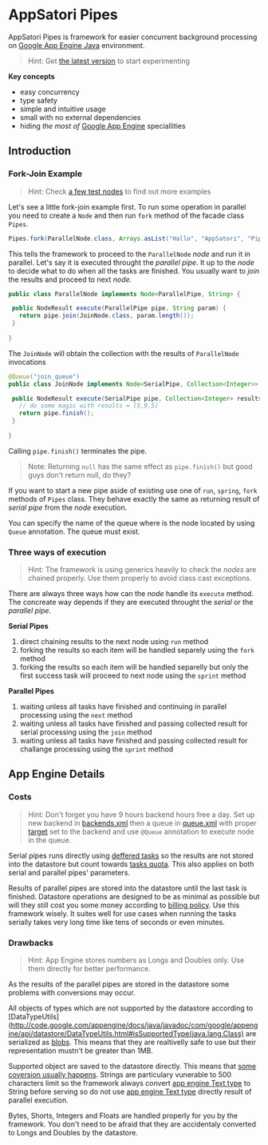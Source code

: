 # AppSatori Pipes

AppSatori Pipes is framework for easier concurrent background processing on 
[Google App Engine Java](http://code.google.com/appengine/docs/java/overview.html)
environment.

> Hint: Get [the latest version](https://github.com/downloads/musketyr/appsatori-pipes/eu.appsatori.pipes-0.5.1.jar)
> to start experimenting


**Key concepts**

  * easy concurrency
  * type safety
  * simple and intuitive usage
  * small with no external dependencies
  * hiding *the most of* [Google App Engine](http://code.google.com/appengine/) speciallities

## Introduction
### Fork-Join Example
> Hint: Check [ a few test nodes](https://github.com/musketyr/appsatori-pipes/tree/master/src/test/java/eu/appsatori/pipes/sample)
> to find out more examples

Let's see a little fork-join example first. To run some operation in parallel you need to create a `Node` 
and then run `fork` method of the facade class `Pipes`.

```java
Pipes.fork(ParallelNode.class, Arrays.asList("Hallo", "AppSatori", "Pipes"));
```

This tells the framework to proceed to the `ParallelNode` *node* and run it in parallel. Let's say
it is executed throught the *parallel pipe*. It up to the *node*
to decide what to do when all the tasks are finished. You usually want to *join* the results 
and proceed to next *node*.


```java
public class ParallelNode implements Node<ParallelPipe, String> {

 public NodeResult execute(ParallelPipe pipe, String param) {
   return pipe.join(JoinNode.class, param.length());
 }
	
}
```

The `JoinNode` will obtain the collection with the results of `ParallelNode` invocations

```java
@Queue("join_queue")
public class JoinNode implements Node<SerialPipe, Collection<Integer>> {

 public NodeResult execute(SerialPipe pipe, Collection<Integer> results) {
   // do some magic with results = [5,9,5]
   return pipe.finish();
 }
  
}
```

Calling `pipe.finish()` terminates the pipe.

> Note: Returning `null` has the same effect as `pipe.finish()` but good guys don't return null, do they?

If you want to start a new pipe aside of existing use one of `run`, `spring`, `fork` methods of `Pipes` class. They behave
exactly the same as returning result of *serial pipe* from the *node* execution.

You can specify the name of the queue where is the node located by using `Queue` annotation. The queue must exist.


### Three ways of execution
> Hint: The framework is using generics heavily to check the *nodes* are chained properly. Use them properly to avoid
> class cast exceptions.


There are always three ways how can the *node* handle its `execute` method. The concreate way depends if they are executed
throught the *serial* or the *parallel pipe*.


**Serial Pipes**

1. direct chaining results to the next node using `run` method
2. forking the results so each item will be handled separely using the `fork` method
3. forking the results so each item will be handled separelly but only the first success task will proceed to next node using the `sprint` method
  

**Parallel Pipes**

1. waiting unless all tasks have finished and continuing in parallel processing using the `next` method
2. waiting unless all tasks have finished and passing collected result for serial processing using the `join` method
3. waiting unless all tasks have finished and passing collected result for challange processing using the `sprint` method


## App Engine Details

### Costs

> Hint: Don't forget you have 9 hours backend hours free a day. Set up new backend in [backends.xml](http://code.google.com/appengine/docs/java/config/backends.html)
> then a queue in [queue.xml](http://code.google.com/appengine/docs/java/config/queue.html) 
> with proper [target](http://code.google.com/appengine/docs/java/config/queue.html#target)
> set to the backend and use `@Queue` annotation to execute node in the queue.

Serial pipes runs directly using
[deffered tasks](http://code.google.com/appengine/docs/java/javadoc/com/google/appengine/api/taskqueue/DeferredTask.html)
so the results are not stored into the datastore but count towards 
[tasks quota](http://code.google.com/appengine/docs/quotas.html#Task_Queue). This also applies on both
serial and parallel pipes' parameters. 

Results of parallel pipes are stored into
the datastore until the last task is finished. Datastore operations are designed to be as minimal as possible but 
will they still cost you some money according to
[billing policy](http://code.google.com/appengine/docs/billing.html). Use this framework wisely. It suites well 
for use cases when running the tasks serially takes very long time like tens of seconds or even minutes.

### Drawbacks
> Hint: App Engine stores numbers as Longs and Doubles only. Use them directly for better performance. 

As the results of the parallel pipes are stored in the datastore some problems with conversions may occur. 

All objects of types which are not supported by the datastore according to
[DataTypeUtils](http://code.google.com/appengine/docs/java/javadoc/com/google/appengine/api/datastore/DataTypeUtils.html#isSupportedType(java.lang.Class)
are serialized as [blobs](http://code.google.com/appengine/docs/java/javadoc/com/google/appengine/api/datastore/Blob.html).
This means that they are realtivelly safe to use but their representation mustn't be greater than 1MB.

Supported object are saved to the datastore directly. This means that 
[some coversion usually happens](http://code.google.com/appengine/docs/java/datastore/entities.html#Properties_and_Value_Types).
Strings are particulary vunerable to 500 characters limit so the framework always convert [app engine Text type](http://code.google.com/appengine/docs/java/javadoc/com/google/appengine/api/datastore/Text.html) 
to String before serving so do not use 
[app engine Text type](http://code.google.com/appengine/docs/java/javadoc/com/google/appengine/api/datastore/Text.html)
directly result of parallel execution. 

Bytes, Shorts, Integers and Floats are handled properly for you by the framework. You don't need to be afraid that they are accidentaly
converted to Longs and Doubles by the datastore.





